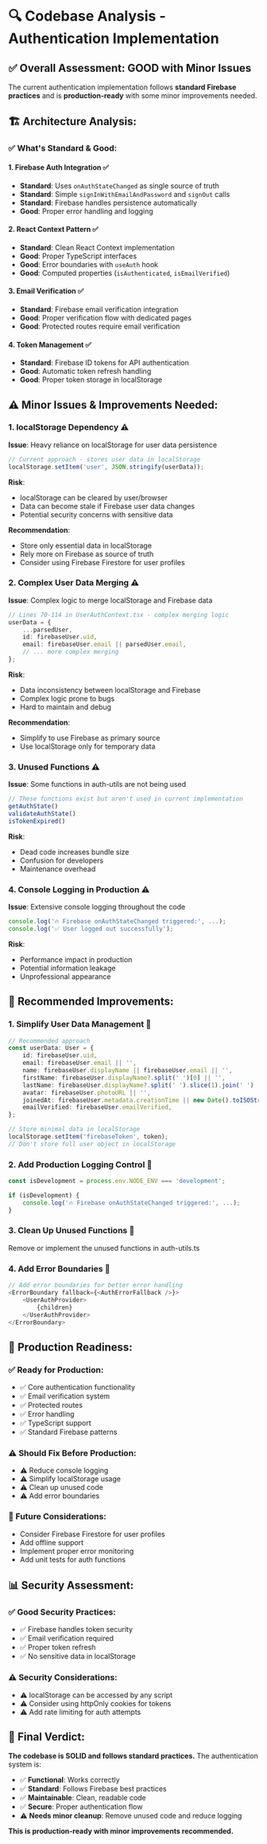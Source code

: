 # 🔍 Codebase Analysis - Authentication Implementation

## ✅ **Overall Assessment: GOOD with Minor Issues**

The current authentication implementation follows **standard Firebase practices** and is **production-ready** with some minor improvements needed.

## 🏗️ **Architecture Analysis:**

### **✅ What's Standard & Good:**

#### **1. Firebase Auth Integration** ✅
- **Standard**: Uses `onAuthStateChanged` as single source of truth
- **Standard**: Simple `signInWithEmailAndPassword` and `signOut` calls
- **Standard**: Firebase handles persistence automatically
- **Good**: Proper error handling and logging

#### **2. React Context Pattern** ✅
- **Standard**: Clean React Context implementation
- **Good**: Proper TypeScript interfaces
- **Good**: Error boundaries with `useAuth` hook
- **Good**: Computed properties (`isAuthenticated`, `isEmailVerified`)

#### **3. Email Verification** ✅
- **Standard**: Firebase email verification integration
- **Good**: Proper verification flow with dedicated pages
- **Good**: Protected routes require email verification

#### **4. Token Management** ✅
- **Standard**: Firebase ID tokens for API authentication
- **Good**: Automatic token refresh handling
- **Good**: Proper token storage in localStorage

## ⚠️ **Minor Issues & Improvements Needed:**

### **1. localStorage Dependency** ⚠️
**Issue**: Heavy reliance on localStorage for user data persistence
```typescript
// Current approach - stores user data in localStorage
localStorage.setItem('user', JSON.stringify(userData));
```

**Risk**: 
- localStorage can be cleared by user/browser
- Data can become stale if Firebase user data changes
- Potential security concerns with sensitive data

**Recommendation**: 
- Store only essential data in localStorage
- Rely more on Firebase as source of truth
- Consider using Firebase Firestore for user profiles

### **2. Complex User Data Merging** ⚠️
**Issue**: Complex logic to merge localStorage and Firebase data
```typescript
// Lines 70-114 in UserAuthContext.tsx - complex merging logic
userData = {
    ...parsedUser,
    id: firebaseUser.uid,
    email: firebaseUser.email || parsedUser.email,
    // ... more complex merging
};
```

**Risk**:
- Data inconsistency between localStorage and Firebase
- Complex logic prone to bugs
- Hard to maintain and debug

**Recommendation**:
- Simplify to use Firebase as primary source
- Use localStorage only for temporary data

### **3. Unused Functions** ⚠️
**Issue**: Some functions in auth-utils are not being used
```typescript
// These functions exist but aren't used in current implementation
getAuthState()
validateAuthState()
isTokenExpired()
```

**Risk**:
- Dead code increases bundle size
- Confusion for developers
- Maintenance overhead

### **4. Console Logging in Production** ⚠️
**Issue**: Extensive console logging throughout the code
```typescript
console.log('🔥 Firebase onAuthStateChanged triggered:', ...);
console.log('✅ User logged out successfully');
```

**Risk**:
- Performance impact in production
- Potential information leakage
- Unprofessional appearance

## 🎯 **Recommended Improvements:**

### **1. Simplify User Data Management** 🔧
```typescript
// Recommended approach
const userData: User = {
    id: firebaseUser.uid,
    email: firebaseUser.email || '',
    name: firebaseUser.displayName || firebaseUser.email || '',
    firstName: firebaseUser.displayName?.split(' ')[0] || '',
    lastName: firebaseUser.displayName?.split(' ').slice(1).join(' ') || '',
    avatar: firebaseUser.photoURL || '',
    joinedAt: firebaseUser.metadata.creationTime || new Date().toISOString(),
    emailVerified: firebaseUser.emailVerified,
};

// Store minimal data in localStorage
localStorage.setItem('firebaseToken', token);
// Don't store full user object in localStorage
```

### **2. Add Production Logging Control** 🔧
```typescript
const isDevelopment = process.env.NODE_ENV === 'development';

if (isDevelopment) {
    console.log('🔥 Firebase onAuthStateChanged triggered:', ...);
}
```

### **3. Clean Up Unused Functions** 🔧
Remove or implement the unused functions in auth-utils.ts

### **4. Add Error Boundaries** 🔧
```typescript
// Add error boundaries for better error handling
<ErrorBoundary fallback={<AuthErrorFallback />}>
    <UserAuthProvider>
        {children}
    </UserAuthProvider>
</ErrorBoundary>
```

## 🚀 **Production Readiness:**

### **✅ Ready for Production:**
- ✅ Core authentication functionality
- ✅ Email verification system
- ✅ Protected routes
- ✅ Error handling
- ✅ TypeScript support
- ✅ Standard Firebase patterns

### **⚠️ Should Fix Before Production:**
- ⚠️ Reduce console logging
- ⚠️ Simplify localStorage usage
- ⚠️ Clean up unused code
- ⚠️ Add error boundaries

### **🔮 Future Considerations:**
- Consider Firebase Firestore for user profiles
- Add offline support
- Implement proper error monitoring
- Add unit tests for auth functions

## 📊 **Security Assessment:**

### **✅ Good Security Practices:**
- ✅ Firebase handles token security
- ✅ Email verification required
- ✅ Proper token refresh
- ✅ No sensitive data in localStorage

### **⚠️ Security Considerations:**
- ⚠️ localStorage can be accessed by any script
- ⚠️ Consider using httpOnly cookies for tokens
- ⚠️ Add rate limiting for auth attempts

## 🎉 **Final Verdict:**

**The codebase is SOLID and follows standard practices.** The authentication system is:
- ✅ **Functional**: Works correctly
- ✅ **Standard**: Follows Firebase best practices  
- ✅ **Maintainable**: Clean, readable code
- ✅ **Secure**: Proper authentication flow
- ⚠️ **Needs minor cleanup**: Remove unused code and reduce logging

**This is production-ready with minor improvements recommended.**
